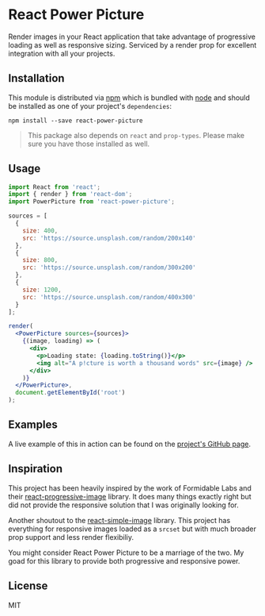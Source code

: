 # React Power Picture

Render images in your React application that take advantage of progressive loading as well as responsive sizing. Serviced by a render prop for excellent integration with all your projects.

## Installation

This module is distributed via [npm](https://www.npmjs.com/) which is bundled with [node](https://nodejs.org/) and
should be installed as one of your project's `dependencies`:

```
npm install --save react-power-picture
```

> This package also depends on `react` and `prop-types`. Please make sure you
> have those installed as well.

## Usage

```jsx
import React from 'react';
import { render } from 'react-dom';
import PowerPicture from 'react-power-picture';

sources = [
  {
    size: 400,
    src: 'https://source.unsplash.com/random/200x140'
  },
  {
    size: 800,
    src: 'https://source.unsplash.com/random/300x200'
  },
  {
    size: 1200,
    src: 'https://source.unsplash.com/random/400x300'
  }
];

render(
  <PowerPicture sources={sources}>
    {(image, loading) => (
      <div>
        <p>Loading state: {loading.toString()}</p>
        <img alt="A p!cture is worth a thousand words" src={image} />
      </div>
    )}
  </PowerPicture>,
  document.getElementById('root')
);
```

## Examples

A live example of this in action can be found on the [project's GitHub page](https://tvthatsme.github.io/react-power-picture).

## Inspiration

This project has been heavily inspired by the work of Formidable Labs and their [react-progressive-image](https://github.com/FormidableLabs/react-progressive-image) library. It does many things exactly right but did not provide the responsive solution that I was originally looking for.

Another shoutout to the [react-simple-image](https://github.com/bitjourney/react-simple-image) library. This project has everything for responsive images loaded as a `srcset` but with much broader prop support and less render flexibiliy.

You might consider React Power Picture to be a marriage of the two. My goad for this library to provide both progressive and responsive power.

## License

MIT
